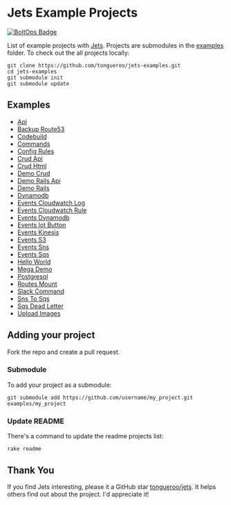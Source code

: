 # Jets Example Projects

[![BoltOps Badge](https://img.boltops.com/boltops/badges/boltops-badge.png)](https://www.boltops.com)

List of example projects with [Jets](http://rubyonjets.com/). Projects are submodules in the [examples](examples) folder. To check out the all projects locally:

    git clone https://github.com/tongueroo/jets-examples.git
    cd jets-examples
    git submodule init
    git submodule update

## Examples

* [Api](https://github.com/tongueroo/jets-example-api)
* [Backup Route53](https://github.com/tongueroo/jets-backup-route53)
* [Codebuild](https://github.com/tongueroo/jets-codebuild)
* [Commands](https://github.com/tongueroo/jets-command-project)
* [Config Rules](https://github.com/tongueroo/jets-example-config-rules)
* [Crud Api](https://github.com/tongueroo/jets-example-crud-api)
* [Crud Html](https://github.com/tongueroo/jets-example-crud-html)
* [Demo Crud](https://github.com/tongueroo/jets-demo-crud)
* [Demo Rails Api](https://github.com/tongueroo/demo-rails-api)
* [Demo Rails](https://github.com/tongueroo/demo-rails)
* [Dynamodb](https://github.com/tongueroo/jets-dynamodb-example)
* [Events Cloudwatch Log](https://github.com/tongueroo/jets-cloudwatch-log-event-example)
* [Events Cloudwatch Rule](https://github.com/tongueroo/jets-cloudwatch-event-example)
* [Events Dynamodb](https://github.com/tongueroo/jets-dynamodb-event-example)
* [Events Iot Button](https://github.com/tongueroo/jets-iot-button-example)
* [Events Kinesis](https://github.com/tongueroo/jets-kinesis-example)
* [Events S3](https://github.com/tongueroo/jets-s3-example)
* [Events Sns](https://github.com/tongueroo/jets-sns-example)
* [Events Sqs](https://github.com/tongueroo/jets-sqs-example)
* [Hello World](https://github.com/tongueroo/jets-hello-examples)
* [Mega Demo](https://github.com/tongueroo/jets-mega-demo)
* [Postgresql](https://github.com/tongueroo/jets-example-postgresql)
* [Routes Mount](https://github.com/tongueroo/jets-routes-mount)
* [Slack Command](https://github.com/axel/jets-example-slack-command)
* [Sns To Sqs](https://github.com/tongueroo/jets-sns-to-sqs)
* [Sqs Dead Letter](https://github.com/tongueroo/jets-sqs-dead-letter)
* [Upload Images](https://github.com/tongueroo/jets-example-upload)

## Adding your project

Fork the repo and create a pull request.

### Submodule

To add your project as a submodule:

    git submodule add https://github.com/username/my_project.git examples/my_project

### Update README

There's a command to update the readme projects list:

    rake readme

## Thank You

If you find Jets interesting, please it a GitHub star [tongueroo/jets](https://github.com/tongueroo/jets). It helps others find out about the project.  I'd appreciate it!
